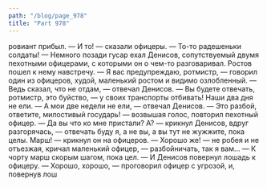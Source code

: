 ```yaml
---
path: "/blog/page_978"
title: "Part 978"
---
```


ровиант прибыл.
— И то! — сказали офицеры. — То-то радешеньки солдаты! — Немного позади гусар ехал Денисов, сопутствуемый двумя пехотными офицерами, с которыми он о чем-то разговаривал. Ростов пошел к нему навстречу.
— Я вас предупреждаю, ротмистр, — говорил один из офицеров, худой, маленький ростом и видимо озлобленный.
— Ведь сказал, что не отдам, — отвечал Денисов.
— Вы будете отвечать, ротмистр, это буйство, — у своих транспорты отбивать! Наши два дня не ели.
— А мои две недели не ели, — отвечал Денисов.
— Это разбой, ответите, милостивый государь! — возвышая голос, повторил пехотный офицер.
— Да вы что ко мне пристали? А? — крикнул Денисов, вдруг разгорячась, — отвечать буду я, а не вы, а вы тут не жужжите, пока целы. Марш! — крикнул он на офицеров.
— Хорошо же! — не робея и не отъезжая, кричал маленький офицер, — разбойничать, так я вам...
— К чорту марш скорым шагом, пока цел. — И Денисов повернул лошадь к офицеру.
— Хорошо, хорошо, — проговорил офицер с угрозой, и, повернув лош
